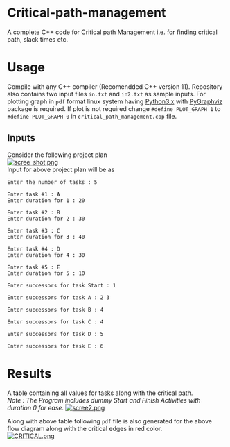 # Critical-path-management
A complete C++ code for Critical path Management i.e. for finding critical path, slack times etc. 

# Usage
Compile with any C++ compiler (Recomendded C++ version 11). Repository also contains two input files ```in.txt``` and ```in2.txt``` as sample inputs.
For plotting graph in ```pdf``` format linux system having [Python3.x](https://www.python.org/download/releases/3.0/) with [PyGraphviz](https://pygraphviz.github.io/) package is required. If plot is not required 
change ```#define PLOT_GRAPH 1``` to ```#define PLOT_GRAPH 0``` in ```critical_path_management.cpp``` file.

## Inputs
Consider the following project plan <br />
[![scree_shot.png](https://s19.postimg.org/a1o4pjaqb/scree_shot.png)](https://postimg.org/image/l19c1515b/) <br />
Input for above project plan will be as
```
Enter the number of tasks : 5

Enter task #1 : A
Enter duration for 1 : 20

Enter task #2 : B
Enter duration for 2 : 30

Enter task #3 : C
Enter duration for 3 : 40

Enter task #4 : D
Enter duration for 4 : 30

Enter task #5 : E
Enter duration for 5 : 10

Enter successors for task Start : 1

Enter successors for task A : 2 3

Enter successors for task B : 4

Enter successors for task C : 4

Enter successors for task D : 5

Enter successors for task E : 6
```
# Results
A table containing all values for tasks along with the critical path.<br />
*Note : The Program includes dummy Start and Finish Activities with duration 0 for ease.* 
[![scree2.png](https://s19.postimg.org/vzkljbpqr/scree2.png)](https://postimg.org/image/3zghz1ma7/)

Along with above table following ```pdf``` file is also generated for the above flow diagram along with the critical edges in red color.<br />
[![CRITICAL.png](https://s19.postimg.org/xq10hq6s3/CRITICAL.png)](https://postimg.org/image/p7rkde09b/)
